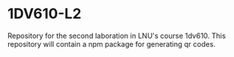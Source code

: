 # 1DV610-L2
Repository for the second laboration in LNU's course 1dv610. This repository will contain a npm package for generating qr codes.
